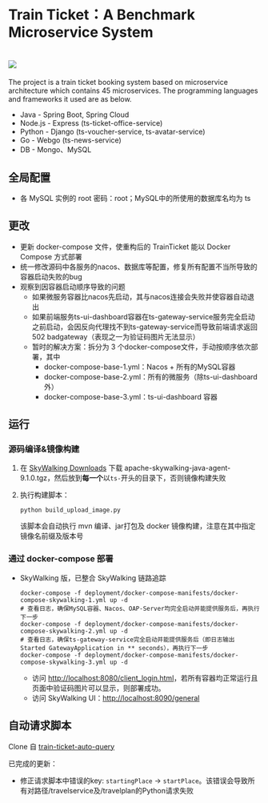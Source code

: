 
# Train Ticket：A Benchmark Microservice System
# <img src="./image/logo.png">
The project is a train ticket booking system based on microservice architecture which contains 45 microservices. The programming languages and frameworks it used are as below.
- Java - Spring Boot, Spring Cloud
- Node.js - Express (ts-ticket-office-service)
- Python - Django (ts-voucher-service, ts-avatar-service)
- Go - Webgo (ts-news-service)
- DB - Mongo、MySQL

## 全局配置
- 各 MySQL 实例的 root 密码：root；MySQL中的所使用的数据库名均为 ts


## 更改
- 更新 docker-compose 文件，使重构后的 TrainTicket 能以 Docker Compose 方式部署
- 统一修改源码中各服务的nacos、数据库等配置，修复所有配置不当所导致的容器启动失败的bug
- 观察到因容器启动顺序导致的问题
    - 如果微服务容器比nacos先启动，其与nacos连接会失败并使容器自动退出
    - 如果前端服务ts-ui-dashboard容器在ts-gateway-service服务完全启动之前启动，会因反向代理找不到ts-gateway-service而导致前端请求返回 502 badgateway（表现之一为验证码图片无法显示）
    - 暂时的解决方案：拆分为 3 个docker-compose文件，手动按顺序依次部署，其中
        - docker-compose-base-1.yml：Nacos + 所有的MySQL容器
        - docker-compose-base-2.yml：所有的微服务（除ts-ui-dashboard外）
        - docker-compose-base-3.yml：ts-ui-dashboard 容器

## 运行
### 源码编译&镜像构建

1. 在 [SkyWalking Downloads](https://skywalking.apache.org/downloads/) 下载 apache-skywalking-java-agent-9.1.0.tgz，然后放到**每一个**以`ts-`开头的目录下，否则镜像构建失败
2. 执行构建脚本：

    ```shell
    python build_upload_image.py
    ```
    该脚本会自动执行 mvn 编译、jar打包及 docker 镜像构建，注意在其中指定镜像名前缀及版本号
### 通过 docker-compose 部署
- SkyWalking 版，已整合 SkyWalking 链路追踪
    ```shell
    docker-compose -f deployment/docker-compose-manifests/docker-compose-skywalking-1.yml up -d
    # 查看日志，确保MySQL容器、Nacos、OAP-Server均完全启动并能提供服务后，再执行下一步
    docker-compose -f deployment/docker-compose-manifests/docker-compose-skywalking-2.yml up -d
    # 查看日志，确保ts-gateway-service完全启动并能提供服务后（即日志输出 Started GatewayApplication in ** seconds），再执行下一步
    docker-compose -f deployment/docker-compose-manifests/docker-compose-skywalking-3.yml up -d
    ```
    - 访问 [http://localhost:8080/client_login.html](http://localhost:8080/client_login.html)，若所有容器均正常运行且页面中验证码图片可以显示，则部署成功。
    - 访问 SkyWalking UI：[http://localhost:8090/general](http://localhost:8090/general)

## 自动请求脚本
Clone 自 [train-ticket-auto-query](https://github.com/FudanSELab/train-ticket-auto-query)

已完成的更新：
- 修正请求脚本中错误的key: `startingPlace` → `startPlace`。该错误会导致所有对路径/travelservice及/travelplan的Python请求失败